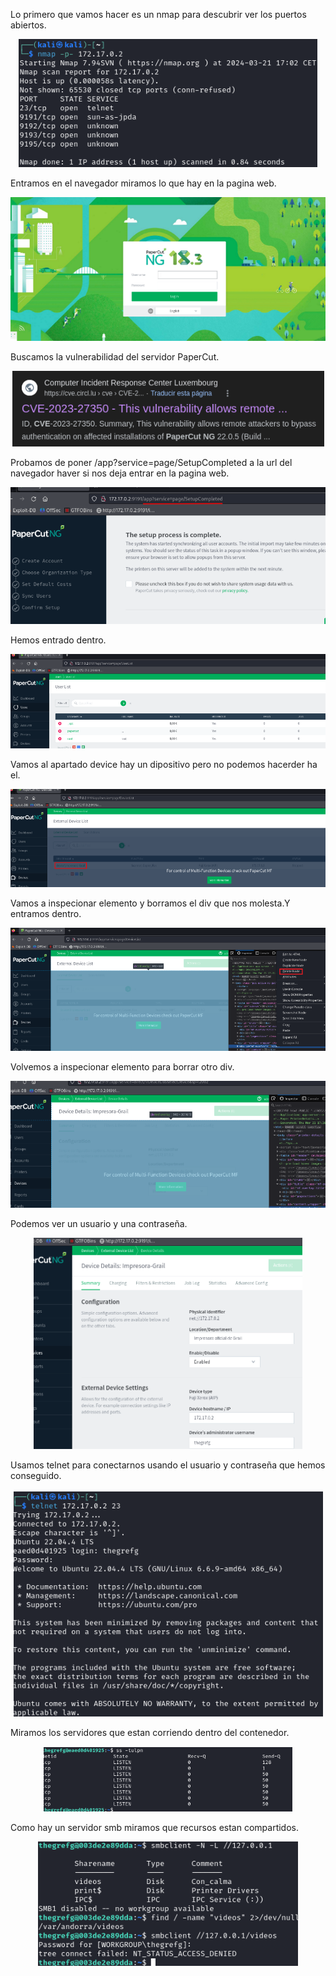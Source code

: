 
Lo primero que vamos hacer es un nmap para descubrir ver los puertos abiertos.

<p align="center">
<img  alt="drawing" " src="https://github.com/Dani-ITB24/Proyecto-Final/blob/Grupo2/Documentacion/grupo1A09/Screenshot_30.png" />
</p>

Entramos en el  navegador miramos lo que hay en la pagina web.

<p align="center">
<img  alt="drawing" " src="https://github.com/Dani-ITB24/Proyecto-Final/blob/Grupo2/Documentacion/grupo1A09/Screenshot_31.png" />
</p>


Buscamos la vulnerabilidad del servidor PaperCut.
<p align="center">
<img  alt="drawing" " src="https://github.com/Dani-ITB24/Proyecto-Final/blob/Grupo2/Documentacion/grupo1A09/Screenshot_32.png" />
</p>

Probamos de poner /app?service=page/SetupCompleted a la url del navegador haver si nos deja entrar en la pagina web.
<p align="center">
<img  alt="drawing" " src="https://github.com/Dani-ITB24/Proyecto-Final/blob/Grupo2/Documentacion/grupo1A09/Screenshot_33.png" />
</p>

Hemos entrado dentro.

<p align="center">
<img  alt="drawing" " src="https://github.com/Dani-ITB24/Proyecto-Final/blob/Grupo2/Documentacion/grupo1A09/Screenshot_34.png" />
</p>

Vamos al apartado device hay un dipositivo pero no podemos hacerder ha el.

<p align="center">
<img  alt="drawing" " src="https://github.com/Dani-ITB24/Proyecto-Final/blob/Grupo2/Documentacion/grupo1A09/Screenshot_35.png" />
</p>

Vamos a inspecionar elemento y borramos el div que nos molesta.Y entramos dentro.

<p align="center">
<img  alt="drawing" " src="https://github.com/Dani-ITB24/Proyecto-Final/blob/Grupo2/Documentacion/grupo1A09/Screenshot_36.png" />
</p>

Volvemos a inspecionar elemento para borrar otro div.

<p align="center">
<img  alt="drawing" " src="https://github.com/Dani-ITB24/Proyecto-Final/blob/Grupo2/Documentacion/grupo1A09/Screenshot_38.png" />
</p>

Podemos ver un usuario y una contraseña.

<p align="center">
<img  alt="drawing" " src="https://github.com/Dani-ITB24/Proyecto-Final/blob/Grupo2/Documentacion/grupo1A09/Screenshot_39.png" />
</p>

Usamos telnet para conectarnos usando el usuario y contraseña que hemos conseguido.

<p align="center">
<img  alt="drawing" " src="https://github.com/Dani-ITB24/Proyecto-Final/blob/Grupo2/Documentacion/grupo1A09/Screenshot_40.png" />
</p>

Miramos los servidores que estan corriendo dentro del contenedor.
<p align="center">
<img  alt="drawing" " src="https://github.com/Dani-ITB24/Proyecto-Final/blob/Grupo2/Documentacion/grupo1A09/Screenshot_41.png" />
</p>

Como hay un servidor smb miramos que recursos estan compartidos.
<p align="center">
<img  alt="drawing" " src="https://github.com/Dani-ITB24/Proyecto-Final/blob/Grupo2/Documentacion/grupo1A09/Screenshot_42.png" />
</p>

